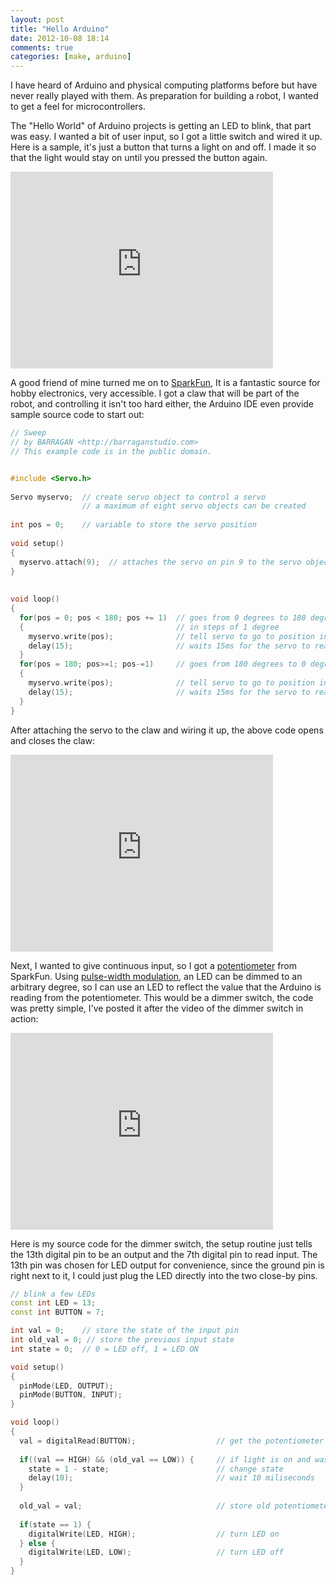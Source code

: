```yaml
---
layout: post
title: "Hello Arduino"
date: 2012-10-08 18:14
comments: true
categories: [make, arduino]
---
```


I have heard of Arduino and physical computing platforms before but have never really played with them. As preparation for building a robot, I wanted to get a feel for microcontrollers.

The "Hello World" of Arduino projects is getting an LED to blink, that part was easy. I wanted a bit of user input, so I got a little switch and wired it up. Here is a sample, it's just a button that turns a light on and off. I made it so that the light would stay on until you pressed the button again.


<iframe width="420" height="315" src="http://www.youtube.com/embed/IeztYjunHQQ" frameborder="0" allowfullscreen></iframe>


A good friend of mine turned me on to [SparkFun](www.sparkfun.com), It is a fantastic source for hobby electronics, very accessible. I got a claw that will be part of the robot, and controlling it isn't too hard either, the Arduino IDE even provide sample source code to start out:


``` c++
// Sweep
// by BARRAGAN <http://barraganstudio.com> 
// This example code is in the public domain.


#include <Servo.h> 
 
Servo myservo;  // create servo object to control a servo 
                // a maximum of eight servo objects can be created 
 
int pos = 0;    // variable to store the servo position 
 
void setup() 
{ 
  myservo.attach(9);  // attaches the servo on pin 9 to the servo object 
} 
 
 
void loop() 
{ 
  for(pos = 0; pos < 180; pos += 1)  // goes from 0 degrees to 180 degrees 
  {                                  // in steps of 1 degree 
    myservo.write(pos);              // tell servo to go to position in variable 'pos' 
    delay(15);                       // waits 15ms for the servo to reach the position 
  } 
  for(pos = 180; pos>=1; pos-=1)     // goes from 180 degrees to 0 degrees 
  {                                
    myservo.write(pos);              // tell servo to go to position in variable 'pos' 
    delay(15);                       // waits 15ms for the servo to reach the position 
  } 
} 
```

After attaching the servo to the claw and wiring it up, the above code opens and closes the claw: 
<iframe width="420" height="315" src="http://www.youtube.com/embed/ov1YXQ9U0W4" frameborder="0" allowfullscreen></iframe>


Next, I wanted to give continuous input, so I got a [potentiometer](http://en.wikipedia.org/wiki/Voltage_divider#Applications) from SparkFun. Using [pulse-width modulation](http://en.wikipedia.org/wiki/Pulse-width_modulation), an LED can be dimmed to an arbitrary degree, so I can use an LED to reflect the value that the Arduino is reading from the potentiometer. This would be a dimmer switch, the code was pretty simple, I've posted it after the video of the dimmer switch in action: 


<iframe width="420" height="315" src="http://www.youtube.com/embed/FK0bt_S8Ajo" frameborder="0" allowfullscreen></iframe>


Here is my source code for the dimmer switch, the setup routine just tells the 13th digital pin to be an output and the 7th digital pin to read input. The 13th pin was chosen for LED output for convenience, since the ground pin is right next to it, I could just plug the LED directly into the two close-by pins.


```c++
// blink a few LEDs
const int LED = 13;
const int BUTTON = 7;

int val = 0;    // store the state of the input pin
int old_val = 0; // store the previous input state
int state = 0;  // 0 = LED off, 1 = LED ON

void setup()
{
  pinMode(LED, OUTPUT);
  pinMode(BUTTON, INPUT);
}

void loop()
{
  val = digitalRead(BUTTON);                  // get the potentiometer value
  
  if((val == HIGH) && (old_val == LOW)) {     // if light is on and was just off a moment ago
    state = 1 - state;                        // change state
    delay(10);                                // wait 10 miliseconds
  }
  
  old_val = val;                              // store old potentiometer value
  
  if(state == 1) {
    digitalWrite(LED, HIGH);                  // turn LED on
  } else {
    digitalWrite(LED, LOW);                   // turn LED off
  }
}
```
